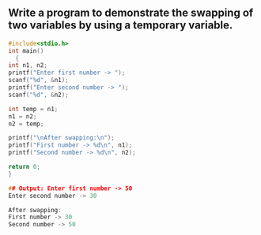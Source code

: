 ## Write a program to demonstrate the swapping of two variables by using a temporary variable.
```c
#include<stdio.h>
int main()
  {
int n1, n2;
printf("Enter first number -> ");
scanf("%d", &n1);
printf("Enter second number -> ");
scanf("%d", &n2);

int temp = n1;
n1 = n2;
n2 = temp;

printf("\nAfter swapping:\n");
printf("First number -> %d\n", n1);
printf("Second number -> %d\n", n2);

return 0;
}

## Output: Enter first number -> 50
Enter second number -> 30

After swapping:
First number -> 30
Second number -> 50
```
